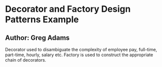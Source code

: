 # Decorator and Factory Design Patterns Example

## Author: Greg Adams 

Decorator used to disambiguate the complexity of employee pay, full-time, part-time, hourly, salary etc. Factory is used to construct the appropriate chain of decorators.